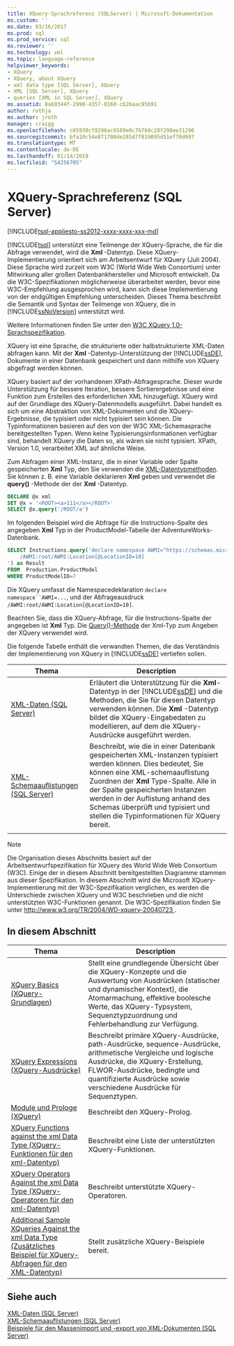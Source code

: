 ```yaml
---
title: XQuery-Sprachreferenz (SQLServer) | Microsoft-Dokumentation
ms.custom: ''
ms.date: 03/16/2017
ms.prod: sql
ms.prod_service: sql
ms.reviewer: ''
ms.technology: xml
ms.topic: language-reference
helpviewer_keywords:
- XQuery
- XQuery, about XQuery
- xml data type [SQL Server], XQuery
- XML [SQL Server], XQuery
- queries [XML in SQL Server], XQuery
ms.assetid: 8a69344f-2990-4357-8160-cb26aac95b91
author: rothja
ms.author: jroth
manager: craigg
ms.openlocfilehash: c85930cf8296ac6589e0c7b768c28f298ee31296
ms.sourcegitcommit: bfa10c54e871700de285d7f819095d51ef70d997
ms.translationtype: MT
ms.contentlocale: de-DE
ms.lasthandoff: 01/14/2019
ms.locfileid: "54256705"
---
```

# <a name="xquery-language-reference-sql-server"></a>XQuery-Sprachreferenz (SQL Server)
[!INCLUDE[tsql-appliesto-ss2012-xxxx-xxxx-xxx-md](../includes/tsql-appliesto-ss2012-xxxx-xxxx-xxx-md.md)]

  [!INCLUDE[tsql](../includes/tsql-md.md)] unterstützt eine Teilmenge der XQuery-Sprache, die für die Abfrage verwendet, wird die **Xml** -Datentyp. Diese XQuery-Implementierung orientiert sich am Arbeitsentwurf für XQuery (Juli 2004). Diese Sprache wird zurzeit vom W3C (World Wide Web Consortium) unter Mitwirkung aller großen Datenbankhersteller und Microsoft entwickelt. Da die W3C-Spezifikationen möglicherweise überarbeitet werden, bevor eine W3C-Empfehlung ausgesprochen wird, kann sich diese Implementierung von der endgültigen Empfehlung unterscheiden. Dieses Thema beschreibt die Semantik und Syntax der Teilmenge von XQuery, die in [!INCLUDE[ssNoVersion](../includes/ssnoversion-md.md)] unterstützt wird.  
  
 Weitere Informationen finden Sie unter den [W3C XQuery 1.0-Sprachspezifikation](https://go.microsoft.com/fwlink/?LinkId=48846).  
  
 XQuery ist eine Sprache, die strukturierte oder halbstrukturierte XML-Daten abfragen kann. Mit der **Xml** -Datentyp-Unterstützung der [!INCLUDE[ssDE](../includes/ssde-md.md)], Dokumente in einer Datenbank gespeichert und dann mithilfe von XQuery abgefragt werden können.  
  
 XQuery basiert auf der vorhandenen XPath-Abfragesprache. Dieser wurde Unterstützung für bessere Iteration, bessere Sortierergebnisse und eine Funktion zum Erstellen des erforderlichen XML hinzugefügt. XQuery wird auf der Grundlage des XQuery-Datenmodells ausgeführt. Dabei handelt es sich um eine Abstraktion von XML-Dokumenten und die XQuery-Ergebnisse, die typisiert oder nicht typisiert sein können. Die Typinformationen basieren auf den von der W3C XML-Schemasprache bereitgestellten Typen. Wenn keine Typisierungsinformationen verfügbar sind, behandelt XQuery die Daten so, als wären sie nicht typisiert. XPath, Version 1.0, verarbeitet XML auf ähnliche Weise.  
  
 Zum Abfragen einer XML-Instanz, die in einer Variable oder Spalte gespeicherten **Xml** Typ, den Sie verwenden die [XML-Datentypmethoden](../t-sql/xml/xml-data-type-methods.md). Sie können z. B. eine Variable deklarieren **Xml** geben und verwendet die **query()** -Methode der der **Xml** -Datentyp.  
  
```sql
DECLARE @x xml  
SET @x = '<ROOT><a>111</a></ROOT>'  
SELECT @x.query('/ROOT/a')  
```  
  
 Im folgenden Beispiel wird die Abfrage für die Instructions-Spalte des angegeben **Xml** Typ in der ProductModel-Tabelle der AdventureWorks-Datenbank.  
  
```sql
SELECT Instructions.query('declare namespace AWMI="https://schemas.microsoft.com/sqlserver/2004/07/adventure-works/ProductModelManuInstructions";           
    /AWMI:root/AWMI:Location[@LocationID=10]  
') as Result   
FROM  Production.ProductModel  
WHERE ProductModelID=7  
```  
  
 Die XQuery umfasst die Namespacedeklaration `declare namespace``AWMI=...`, und der Abfrageausdruck `/AWMI:root/AWMI:Location[@LocationID=10]`.  
  
 Beachten Sie, dass die XQuery-Abfrage, für die Instructions-Spalte der angegeben ist **Xml** Typ. Die [Query()-Methode](../t-sql/xml/query-method-xml-data-type.md) der Xml-Typ zum Angeben der XQuery verwendet wird.  
  
 Die folgende Tabelle enthält die verwandten Themen, die das Verständnis der Implementierung von XQuery in [!INCLUDE[ssDE](../includes/ssde-md.md)] vertiefen sollen.  
  
|Thema|Description|  
|-----------|-----------------|  
|[XML-Daten &#40;SQL Server&#41;](../relational-databases/xml/xml-data-sql-server.md)|Erläutert die Unterstützung für die **Xml**-Datentyp in der [!INCLUDE[ssDE](../includes/ssde-md.md)] und die Methoden, die Sie für diesen Datentyp verwenden können. Die **Xml** -Datentyp bildet die XQuery-Eingabedaten zu modellieren, auf dem die XQuery-Ausdrücke ausgeführt werden.|  
|[XML-Schemaauflistungen &#40;SQL Server&#41;](../relational-databases/xml/xml-schema-collections-sql-server.md)|Beschreibt, wie die in einer Datenbank gespeicherten XML-Instanzen typisiert werden können. Dies bedeutet, Sie können eine XML-schemaauflistung Zuordnen der **Xml** Type-Spalte. Alle in der Spalte gespeicherten Instanzen werden in der Auflistung anhand des Schemas überprüft und typisiert und stellen die Typinformationen für XQuery bereit.|  
|||  
  
> [!NOTE]  
>  Die Organisation dieses Abschnitts basiert auf der Arbeitsentwurfspezifikation für XQuery des World Wide Web Consortium (W3C). Einige der in diesem Abschnitt bereitgestellten Diagramme stammen aus dieser Spezifikation. In diesem Abschnitt wird die Microsoft XQuery-Implementierung mit der W3C-Spezifikation verglichen, es werden die Unterschiede zwischen XQuery und W3C beschrieben und die nicht unterstützten W3C-Funktionen genannt. Die W3C-Spezifikation finden Sie unter [ http://www.w3.org/TR/2004/WD-xquery-20040723 ](https://go.microsoft.com/fwlink/?LinkId=48846).  
  
## <a name="in-this-section"></a>In diesem Abschnitt  
  
|Thema|Description|  
|-----------|-----------------|  
|[XQuery Basics (XQuery-Grundlagen)](../xquery/xquery-basics.md)|Stellt eine grundlegende Übersicht über die XQuery-Konzepte und die Auswertung von Ausdrücken (statischer und dynamischer Kontext), die Atomarmachung, effektive boolesche Werte, das XQuery-Typsystem, Sequenztypzuordnung und Fehlerbehandlung zur Verfügung.|  
|[XQuery Expressions (XQuery-Ausdrücke)](../xquery/xquery-expressions.md)|Beschreibt primäre XQuery-Ausdrücke, path-Ausdrücke, sequence-Ausdrücke, arithmetische Vergleiche und logische Ausdrücke, die XQuery-Erstellung, FLWOR-Ausdrücke, bedingte und quantifizierte Ausdrücke sowie verschiedene Ausdrücke für Sequenztypen.|  
|[Module und Prologe &#40;XQuery&#41;](../xquery/modules-and-prologs-xquery.md)|Beschreibt den XQuery-Prolog.|  
|[XQuery Functions against the xml Data Type (XQuery-Funktionen für den xml-Datentyp)](../xquery/xquery-functions-against-the-xml-data-type.md)|Beschreibt eine Liste der unterstützten XQuery-Funktionen.|  
|[XQuery Operators Against the xml Data Type (XQuery-Operatoren für den xml-Datentyp)](../xquery/xquery-operators-against-the-xml-data-type.md)|Beschreibt unterstützte XQuery-Operatoren.|  
|[Additional Sample XQueries Against the xml Data Type (Zusätzliches Beispiel für XQuery-Abfragen für den XML-Datentyp)](../xquery/additional-sample-xqueries-against-the-xml-data-type.md)|Stellt zusätzliche XQuery-Beispiele bereit.|  
  
## <a name="see-also"></a>Siehe auch  
 [XML-Daten &#40;SQL Server&#41;](../relational-databases/xml/xml-data-sql-server.md)   
 [XML-Schemaauflistungen &#40;SQL Server&#41;](../relational-databases/xml/xml-schema-collections-sql-server.md)   
 [Beispiele für den Massenimport und -export von XML-Dokumenten &#40;SQL Server&#41;](../relational-databases/import-export/examples-of-bulk-import-and-export-of-xml-documents-sql-server.md)  
  
  
